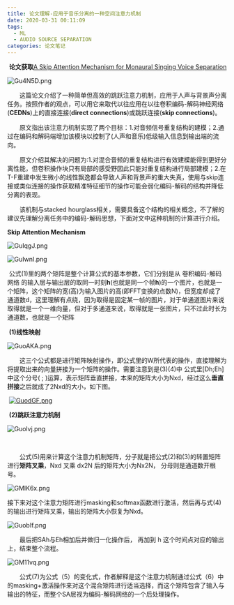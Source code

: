 ```yaml
---
title: 论文理解-应用于音乐分离的一种空间注意力机制
date: 2020-03-31 00:11:09
tags:
  - ML
  - AUDIO SOURCE SEPARATION
categories: 论文笔记
---
```


​	**论文获取**[A Skip Attention Mechanism for Monaural Singing Voice Separation](https://www.researchgate.net/publication/335365988_A_Skip_Attention_Mechanism_for_Monaural_Singing_Voice_Separation)

![Gu4N5D.png](https://s1.ax1x.com/2020/03/31/Gu4N5D.png)

&emsp;&emsp;这篇论文介绍了一种简单但高效的跳跃注意力机制，应用于人声与背景声分离任务。按照作者的观点，可以用它来取代以往应用在以往卷积编码-解码神经网络(**CEDNs**)上的直接连接(**direct connections**)或跳跃连接(**skip connections**)。

&emsp;&emsp;原文指出该注意力机制实现了两个目标：1.对音频信号重复结构的建模；2.通过在编码和解码端增加该模块以控制了(人声和音乐)低级输入信息到输出端的流向。

&emsp;&emsp;原文介绍其解决的问题为:1.对混合音频的重复结构进行有效建模能得到更好分离性能，但卷积操作块只有局部的感受野因此只能对重复结构进行局部建模；2.在T-F重建中发生微小的线性飘逸都会导致人声和背景声的重大失真，使用与skip连接或类似连接的操作获取精准特征细节的操作可能会弱化编码-解码的结构并降低分离的表现。

&emsp;&emsp;该机制与stacked hourglass相关，需要具备这个结构的相关概念，不了解的建议先理解分离任务中的编码-解码思想，下面对文中这种机制的计算进行介绍。

**Skip Attention Mechanism**

![GuIqgJ.png](https://s1.ax1x.com/2020/03/31/GuIqgJ.png)

![GuIwnI.png](https://s1.ax1x.com/2020/03/31/GuIwnI.png)

​	公式(1)里的两个矩阵是整个计算公式的基本参数，它们分别是从 卷积编码-解码网络 的输入层与输出层的取同一时刻**h**(也就是同一个帧**h**)的一个图片，也就是一个矩阵，这个矩阵的宽(高)为输入图片的高(即FFT变换的点数N)，但宽度却成了通道数d，这里理解有点绕，因为取得是固定某一帧的图片，对于单通道图片来说取得就是一个一维向量，但对于多通道来说，取得就是一张图片，只不过此时长为通道数，也就是一个矩阵

​		**(1)线性映射**

![GuoAKA.png](https://s1.ax1x.com/2020/03/31/GuoAKA.png)

&emsp;&emsp;这三个公式都是进行矩阵映射操作，即公式里的W所代表的操作，直接理解为将提取出来的向量拼接为一个矩阵的操作。需要注意到是(3)(4)中 公式里[Dh;Eh]中这个分号( ; )运算，表示矩阵垂直拼接，本来的矩阵大小为Nxd，经过这么**垂直拼接**之后就成了2Nxd的大小，如下图。

​						                                                             	[![GuodGF.png](https://s1.ax1x.com/2020/03/31/GuodGF.png)](https://imgchr.com/i/GuodGF)

​		**(2)跳跃注意力机制**

![Guolvj.png](https://s1.ax1x.com/2020/03/31/Guolvj.png)

​	

&emsp;&emsp;公式(5)用来计算这个注意力机制矩阵，分子就是把公式(2)和(3)的转置矩阵进行**矩阵叉乘**，Nxd 叉乘 dx2N 后的矩阵大小为Nx2N， 分母则是通道数开根号。

![GMlK6x.png](https://s1.ax1x.com/2020/03/31/GMlK6x.png)

​		接下来对这个注意力矩阵进行masking和softmax函数进行激活，然后再与式(4)的输出进行矩阵叉乘，输出的矩阵大小恢复为Nxd。

![GuobIf.png](https://s1.ax1x.com/2020/03/31/GuobIf.png)

&emsp;&emsp;最后把SAh与Eh相加后并做归一化操作后， 再加到 h 这个时间点对应的输出上，结束整个流程。

![GM11vq.png](https://s1.ax1x.com/2020/03/31/GM11vq.png)

&emsp;&emsp;公式(7)为公式（5）的变化式，作者解释是这个注意力机制通过公式（6）中的masking+激活操作来对这个混合矩阵进行适当选择，而这个矩阵包含了输入与输出的特征，而整个SA层视为编码-解码网络的一个后处理操作。